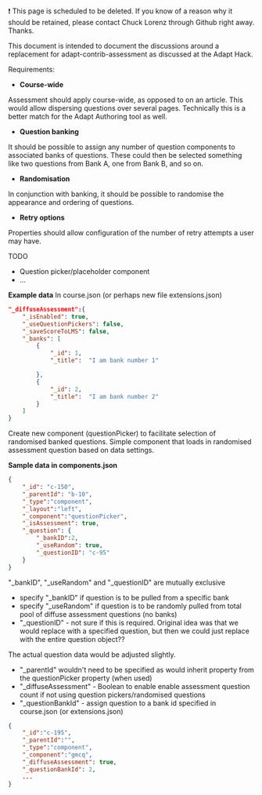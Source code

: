 :exclamation: This page is scheduled to be deleted. If you know of a reason why it should be retained, please contact Chuck Lorenz through Github right away. Thanks.

This document is intended to document the discussions around a replacement for adapt-contrib-assessment as discussed at the Adapt Hack.

Requirements:
- **Course-wide** 

Assessment should apply course-wide, as opposed to on an article.  This would allow dispersing questions over several pages.  Technically this is a better match for the Adapt Authoring tool as well.

- **Question banking**

It should be possible to assign any number of question components to associated banks of questions.  These could then be selected something like two questions from Bank A, one from Bank B, and so on.

- **Randomisation**

In conjunction with banking, it should be possible to randomise the appearance and ordering of questions.

- **Retry options**

Properties should allow configuration of the number of retry attempts a user may have.

TODO
- Question picker/placeholder component
- ...

**Example data**
In course.json (or perhaps new file extensions.json)

```json
"_diffuseAssessment":{
	"_isEnabled": true,
	"_useQuestionPickers": false,
	"_saveScoreToLMS": false,
	"_banks": [
		{
			"_id": 1,
			"_title":  "I am bank number 1"

		},
		{
			"_id": 2,
			"_title":  "I am bank number 2"
		}
	]
}
```
Create new component (questionPicker) to facilitate selection of randomised banked questions. Simple component that loads in randomised assessment
question based on data settings.

**Sample data in components.json**

```json
{
    "_id": "c-150",
    "_parentId": "b-10",
    "_type":"component",
    "_layout":"left",
    "_component":"questionPicker",
    "_isAssessment": true,
    "_question": {
        "_bankID":2, 
        "_useRandom": true,
        "_questionID": "c-95"
    }
}
```
"_bankID", "_useRandom" and "_questionID" are mutually exclusive
- specify "_bankID" if question is to be pulled from a specific bank
- specify "_useRandom" if question is to be randomly pulled from total pool of diffuse assessment questions (no banks)
- "_questionID" - not sure if this is required. Original idea was that we would replace with a specified question, but then we could just replace
with the entire question object??

The actual question data would be adjusted slightly. 
- "_parentId" wouldn't need to be specified as would inherit property from the questionPicker property (when used)
- "_diffuseAssessment" - Boolean to enable enable assessment question count if not using question pickers/randomised questions
- "_questionBankId" - assign question to a bank id specified in course.json (or extensions.json)

```json
{
	"_id":"c-195",
	"_parentId":"",
	"_type":"component",
	"_component":"gmcq",
	"_diffuseAssessment": true,
	"_questionBankId": 2,
	...
}
```
